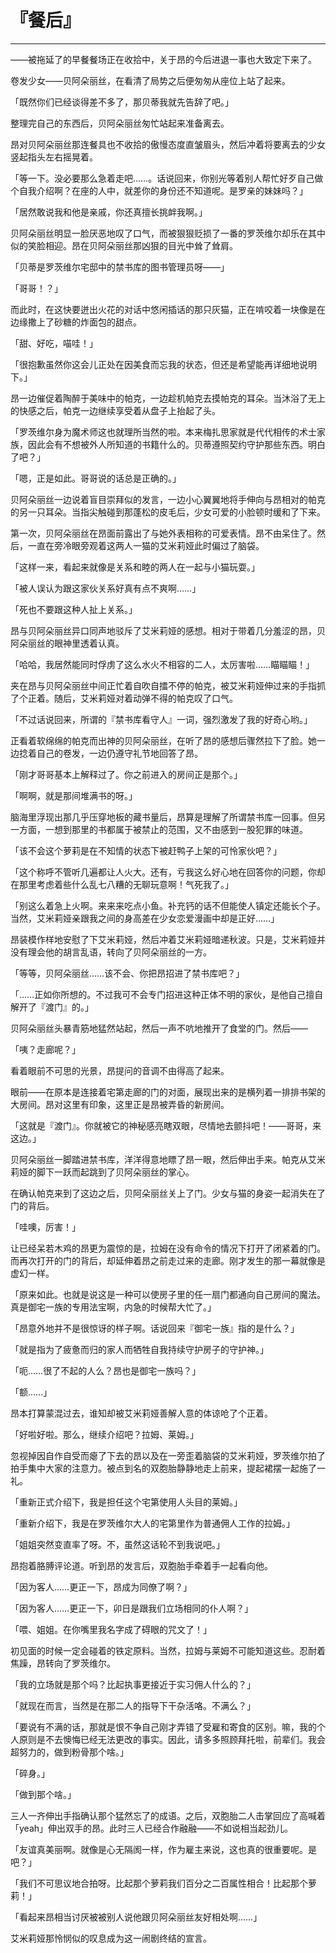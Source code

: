 # 『餐后』

------

——被拖延了的早餐餐场正在收拾中，关于昂的今后进退一事也大致定下来了。

卷发少女——贝阿朵丽丝，在看清了局势之后便匆匆从座位上站了起来。

「既然你们已经谈得差不多了，那贝蒂我就先告辞了吧。」

整理完自己的东西后，贝阿朵丽丝匆忙站起来准备离去。

昂对贝阿朵丽丝那连餐具也不收拾的傲慢态度直皱眉头，然后冲着将要离去的少女竖起指头左右摇晃着。

「等一下。没必要那么急着走吧……。话说回来，你别光等着别人帮忙好歹自己做个自我介绍啊？在座的人中，就差你的身份还不知道呢。是罗亲的妹妹吗？」

「居然敢说我和他是亲戚，你还真擅长挑衅我啊。」

贝阿朵丽丝明显一脸厌恶地叹了口气，而被狠狠贬损了一番的罗茨维尔却乐在其中似的笑脸相迎。昂在贝阿朵丽丝那凶狠的目光中耸了耸肩。

「贝蒂是罗茨维尔宅邸中的禁书库的图书管理员呀——」

「哥哥！？」

而此时，在这快要迸出火花的对话中悠闲插话的那只灰猫，正在啃咬着一块像是在边缘撒上了砂糖的炸面包的甜点。

「甜、好吃，喵哇！」

「很抱歉虽然你这会儿正处在因美食而忘我的状态，但还是希望能再详细地说明下。」

昂一边催促着陶醉于美味中的帕克，一边趁机帕克去摸帕克的耳朵。当沐浴了无上的快感之后，帕克一边继续享受着从盘子上抬起了头。

「罗茨维尔身为魔术师这也就理所当然的啦。本来梅扎思家就是代代相传的术士家族，因此会有不想被外人所知道的书籍什么的。贝蒂遵照契约守护那些东西。明白了吧？」

「嗯，正是如此。哥哥说的话总是正确的。」

贝阿朵丽丝一边说着盲目崇拜似的发言，一边小心翼翼地将手伸向与昂相对的帕克的另一只耳朵。当指尖触碰到那蓬松的皮毛后，少女可爱的小脸顿时缓和了下来。

第一次，贝阿朵丽丝在昂面前露出了与她外表相称的可爱表情。昂不由呆住了。然后，一直在旁冷眼旁观着这两人一猫的艾米莉娅此时偏过了脑袋。

「这样一来，看起来就像是关系和睦的两人在一起与小猫玩耍。」

「被人误认为跟这家伙关系好真有点不爽啊……」

「死也不要跟这种人扯上关系。」

昂与贝阿朵丽丝异口同声地驳斥了艾米莉娅的感想。相对于带着几分羞涩的昂，贝阿朵丽丝的眼神里透着认真。

「哈哈，我居然能同时俘虏了这么水火不相容的二人，太厉害啦……瞄瞄瞄！」

夹在昂与贝阿朵丽丝中间正忙着自吹自擂不停的帕克，被艾米莉娅伸过来的手指抓了个正着。随后，艾米莉娅对着动弹不得的帕克叹了口气。

「不过话说回来，所谓的『禁书库看守人』一词，强烈激发了我的好奇心哟。」

正看着软绵绵的帕克而出神的贝阿朵丽丝，在听了昂的感想后骤然拉下了脸。她一边捻着自己的卷发，一边仍遵守礼节地回答了昂。

「刚才哥哥基本上解释过了。你之前进入的房间正是那个。」

「啊啊，就是那间堆满书的呀。」

脑海里浮现出那几乎压穿地板的藏书量后，昂算是理解了所谓禁书库一回事。但另一方面，一想到那里的书都属于被禁止的范围，又不由感到一股犯罪的味道。

「该不会这个萝莉是在不知情的状态下被赶鸭子上架的可怜家伙吧？」

「这个称呼不管听几遍都让人火大。还有，亏我这么好心地在回答你的问题，你却在那里考虑着些什么乱七八糟的无聊玩意啊！气死我了。」

「别这么着急上火啊。来来来吃点小鱼。补充钙的话不但能使人镇定还能长个子。当然，艾米莉娅亲跟我之间的身高差在少女恋爱漫画中却是正好……」

昂装模作样地安慰了下艾米莉娅，然后冲着艾米莉娅暗递秋波。只是，艾米莉娅并没有理会他的胡言乱语，转向了贝阿朵丽丝的一方。

「等等，贝阿朵丽丝……该不会、你把昂招进了禁书库吧？」

「……正如你所想的。不过我可不会专门招进这种正体不明的家伙，是他自己擅自解开了『渡门』的。」

贝阿朵丽丝头暴青筋地猛然站起，然后一声不吭地推开了食堂的门。然后——

「咦？走廊呢？」

看着眼前不可思的光景，昂提问的音调不由得高了起来。

眼前——在原本是连接着宅第走廊的门的对面，展现出来的是横列着一排排书架的大房间。昂对这里有印象，这里正是昂被弄昏的新房间。

「这就是『渡门』。你就被它的神秘感亮瞎双眼，尽情地去颤抖吧！——哥哥，来这边。」

贝阿朵丽丝一脚踏进禁书库，洋洋得意地瞟了昂一眼，然后伸出手来。帕克从艾米莉娅的脚下一跃而起跳到了贝阿朵丽丝的掌心。

在确认帕克来到了这边之后，贝阿朵丽丝关上了门。少女与猫的身姿一起消失在了门的背后。

「哇噢，厉害！」

让已经呆若木鸡的昂更为震惊的是，拉姆在没有命令的情况下打开了闭紧着的门。而再次打开的门的背后，却延伸着昂之前走过来的走廊。刚才发生的那一幕就像是虚幻一样。

「原来如此。也就是说这是一种可以使房子里的任一扇门都通向自己房间的魔法。真是御宅一族的专用法宝啊，内急的时候帮大忙了。」

「昂意外地并不是很惊讶的样子啊。话说回来『御宅一族』指的是什么？」

「就是指为了疲惫而归的家人而牺牲自我持续守护房子的守护神。」

「呃……很了不起的人么？昂也是御宅一族吗？」

「额……」

昂本打算蒙混过去，谁知却被艾米莉娅善解人意的体谅呛了个正着。

「好啦好啦。那么，继续介绍吧？拉姆、莱姆。」

忽视掉因自作自受而瘪了下去的昂以及在一旁歪着脑袋的艾米莉娅，罗茨维尔拍了拍手集中大家的注意力。被点到名的双胞胎静静地走上前来，提起裙摆一起施了一礼。

「重新正式介绍下，我是担任这个宅第使用人头目的莱姆。」

「重新介绍下，我是在罗茨维尔大人的宅第里作为普通佣人工作的拉姆。」

「姐姐突然变直率了呀。不，虽然这话轮不到我说吧。」

昂抱着胳膊评论道。听到昂的发言后，双胞胎手牵着手一起看向他。

「因为客人……更正一下，昂成为同僚了啊？」

「因为客人……更正一下，卯日是跟我们立场相同的仆人啊？」

「喂、姐姐。在你嘴里我名字成了碍眼的咒文了！」

初见面的时候一定会碰着的铁定原料。当然，拉姆与莱姆不可能知道这些。忍耐着焦躁，昂转向了罗茨维尔。

「我的立场就是那个吗？比起执事更接近于实习佣人什么的？」

「就现在而言，当然是在那二人的指导下干杂活咯。不满么？」

「要说有不满的话，那就是恨不争自己刚才弄错了受雇和寄食的区别。嘛，我的个人原则是不去懊悔已经无法更改的事实。因此，请多多照顾拜托啦，前辈们。我会超努力的，做到粉骨那个啥。」

「碎身。」

「做到那个啥。」

三人一齐伸出手指确认那个猛然忘了的成语。之后，双胞胎二人击掌回应了高喊着「yeah」伸出双手的昂。此时三人已经合作融融——不如说相当起劲儿。

「友谊真美丽啊。就像是心无隔阂一样，作为雇主来说，这也真的很重要呢。是吧？」

「我们不可思议地合拍呀。比起那个萝莉我们百分之二百属性相合！比起那个萝莉！」

「看起来昂相当讨厌被被别人说他跟贝阿朵丽丝友好相处啊……」

艾米莉娅那怜悯似的叹息成为这一闹剧终结的宣言。
